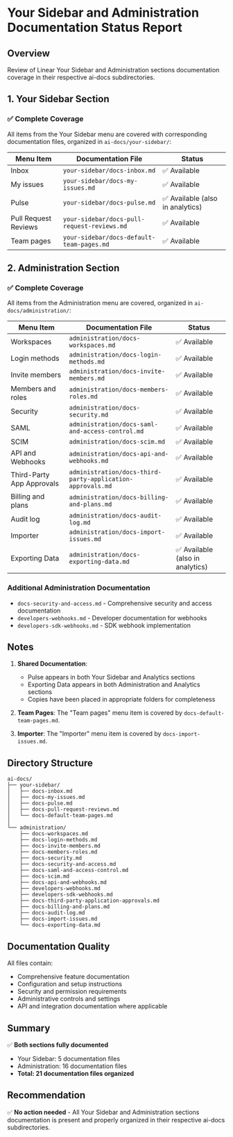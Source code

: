 # Your Sidebar and Administration Documentation Status Report

## Overview
Review of Linear Your Sidebar and Administration sections documentation coverage in their respective ai-docs subdirectories.

## 1. Your Sidebar Section

### ✅ Complete Coverage

All items from the Your Sidebar menu are covered with corresponding documentation files, organized in `ai-docs/your-sidebar/`:

| Menu Item | Documentation File | Status |
|-----------|-------------------|---------|
| Inbox | `your-sidebar/docs-inbox.md` | ✅ Available |
| My issues | `your-sidebar/docs-my-issues.md` | ✅ Available |
| Pulse | `your-sidebar/docs-pulse.md` | ✅ Available (also in analytics) |
| Pull Request Reviews | `your-sidebar/docs-pull-request-reviews.md` | ✅ Available |
| Team pages | `your-sidebar/docs-default-team-pages.md` | ✅ Available |

## 2. Administration Section

### ✅ Complete Coverage

All items from the Administration menu are covered, organized in `ai-docs/administration/`:

| Menu Item | Documentation File | Status |
|-----------|-------------------|---------|
| Workspaces | `administration/docs-workspaces.md` | ✅ Available |
| Login methods | `administration/docs-login-methods.md` | ✅ Available |
| Invite members | `administration/docs-invite-members.md` | ✅ Available |
| Members and roles | `administration/docs-members-roles.md` | ✅ Available |
| Security | `administration/docs-security.md` | ✅ Available |
| SAML | `administration/docs-saml-and-access-control.md` | ✅ Available |
| SCIM | `administration/docs-scim.md` | ✅ Available |
| API and Webhooks | `administration/docs-api-and-webhooks.md` | ✅ Available |
| Third-Party App Approvals | `administration/docs-third-party-application-approvals.md` | ✅ Available |
| Billing and plans | `administration/docs-billing-and-plans.md` | ✅ Available |
| Audit log | `administration/docs-audit-log.md` | ✅ Available |
| Importer | `administration/docs-import-issues.md` | ✅ Available |
| Exporting Data | `administration/docs-exporting-data.md` | ✅ Available (also in analytics) |

### Additional Administration Documentation

- `docs-security-and-access.md` - Comprehensive security and access documentation
- `developers-webhooks.md` - Developer documentation for webhooks
- `developers-sdk-webhooks.md` - SDK webhook implementation

## Notes

1. **Shared Documentation**: 
   - Pulse appears in both Your Sidebar and Analytics sections
   - Exporting Data appears in both Administration and Analytics sections
   - Copies have been placed in appropriate folders for completeness

2. **Team Pages**: The "Team pages" menu item is covered by `docs-default-team-pages.md`.

3. **Importer**: The "Importer" menu item is covered by `docs-import-issues.md`.

## Directory Structure

```
ai-docs/
├── your-sidebar/
│   ├── docs-inbox.md
│   ├── docs-my-issues.md
│   ├── docs-pulse.md
│   ├── docs-pull-request-reviews.md
│   └── docs-default-team-pages.md
│
└── administration/
    ├── docs-workspaces.md
    ├── docs-login-methods.md
    ├── docs-invite-members.md
    ├── docs-members-roles.md
    ├── docs-security.md
    ├── docs-security-and-access.md
    ├── docs-saml-and-access-control.md
    ├── docs-scim.md
    ├── docs-api-and-webhooks.md
    ├── developers-webhooks.md
    ├── developers-sdk-webhooks.md
    ├── docs-third-party-application-approvals.md
    ├── docs-billing-and-plans.md
    ├── docs-audit-log.md
    ├── docs-import-issues.md
    └── docs-exporting-data.md
```

## Documentation Quality

All files contain:
- Comprehensive feature documentation
- Configuration and setup instructions
- Security and permission requirements
- Administrative controls and settings
- API and integration documentation where applicable

## Summary

✅ **Both sections fully documented**
- Your Sidebar: 5 documentation files
- Administration: 16 documentation files
- **Total: 21 documentation files organized**

## Recommendation

✅ **No action needed** - All Your Sidebar and Administration sections documentation is present and properly organized in their respective ai-docs subdirectories.